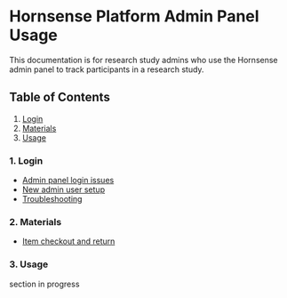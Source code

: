 # Hornsense Platform Admin Panel Usage 
This documentation is for research study admins who use the Hornsense admin panel 
to track participants in a research study.

## Table of Contents
1. [Login](#login)
2. [Materials](#materials)
3. [Usage](#usage)

### 1. Login
- [Admin panel login issues](login/admin-panel-login-trouble.md)
- [New admin user setup](login/new-admin-panel-user-setup.md)
- [Troubleshooting](login/troubleshooting.md)

### 2. Materials
- [Item checkout and return](study-materials/item-checkout_and_return.md)

### 3. Usage
section in progress

